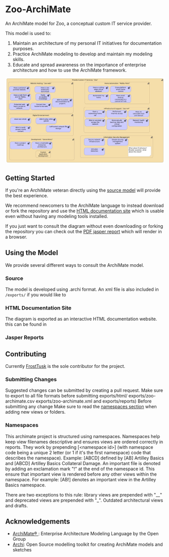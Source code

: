 # Zoo-ArchiMate
An ArchiMate model for Zoo, a conceptual custom IT service provider.

This model is used to:
1) Maintain an architecture of my personal IT initiatives for documentation purposes.
2) Practice ArchiMate modeling to develop and maintain my modeling skills.
3) Educate and spread awareness on the importance of enterprise architecture and how to use the ArchiMate framework.

![](capability-map-cover.jpg)


## Getting Started
If you're an ArchiMate veteran directly using the [source model](#source) will provide the best experience.

We recommend newcomers to the ArchiMate language to instead download or fork the repository and use the [HTML documentation site](#html-documentation-site) which is usable even without having any modeling tools installed.

If you just want to consult the diagram without even downloading or forking the repository you can check out the [PDF jasper report](#jasper-reports) which will render in a browser.


## Using the Model
We provide several different ways to consult the ArchiMate model.

### Source
The model is developed using .archi format.
An xml file is also included in ```/exports/``` if you would like to 

### HTML Documentation Site
The diagram is exported as an interactive HTML documentation website.
this can be found in

### Jasper Reports

## Contributing
Currently [FrostTusk](https://github.com/FrostTusk) is the sole contributor for the project.

### Submitting Changes
Suggested changes can be submitted by creating a pull request.
Make sure to export to all file formats before submitting exports/html/ exports/zoo-archimate.csv exports/zoo-archimate.xml and exports/reports)
Before submitting any change
Make sure to read the [namespaces section](#Namespaces) when adding new views or folders.

### Namespaces
This archimate project is structured using namespaces.
Namespaces help keep view filenames descriptive and ensures views are ordered correctly in reports.
They work by prepending [\<namespace id\>] (with namespace code being a unique 2 letter (or 1 if it's the first namespace) code that describes the namespace).
Example: [ABCD] defined by [AB] Artilley Basics and [ABCD] Artilley Basics Collateral Damage.
An important file is denoted by adding an exclamation mark "!" at the end of the namespace id.
This ensure that important view is rendered before any other views within the namespace.
For example: [AB!] denotes an important view in the Artilley Basics namespace.


There are two exceptions to this rule: library views are prepended with "__" and deprecated views are prepended with "_".
Outdated architectural views and drafts.

## Acknowledgements
* [ArchiMate® ](https://prod.opengroup.org/archimate-forum/archimate-overview): Enterprise Architecture Modeling Language by the Open Group
* [Archi](https://www.archimatetool.com/): Open Source modelling toolkit for creating ArchiMate models and sketches